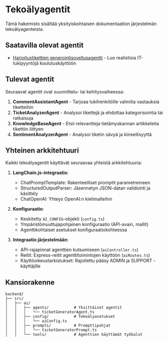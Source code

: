# Tekoälyagentit

Tämä hakemisto sisältää yksityiskohtaisen dokumentaation järjestelmän tekoälyagenteista.

## Saatavilla olevat agentit

- [Harjoitustikettien generointisovellusagentti](./ticketGenerator.md) - Luo realistisia IT-tukipyyntöjä koulutuskäyttöön

## Tulevat agentit

Seuraavat agentit ovat suunnittelu- tai kehitysvaiheessa:

1. **CommentAssistantAgent** - Tarjoaa tukihenkilöille valmiita vastauksia tiketteihin
2. **TicketAnalyzerAgent** - Analysoi tikettejä ja ehdottaa kategorisointia tai ratkaisuja
3. **KnowledgeBaseAgent** - Etsii relevantteja tietämyskannan artikkeleita tikettiin liittyen
4. **SentimentAnalyzerAgent** - Analysoi tiketin sävyä ja kiireellisyyttä

## Yhteinen arkkitehtuuri

Kaikki tekoälyagentit käyttävät seuraavaa yhteistä arkkitehtuuria:

1. **LangChain.js-integraatio**:
   - ChatPromptTemplate: Rakenteelliset promptit parametreineen
   - StructuredOutputParser: Jäsennetyn JSON-datan validointi ja käsittely
   - ChatOpenAI: Yhteys OpenAI:n kielimalleihin

2. **Konfiguraatio**:
   - Keskitetty `AI_CONFIG`-objekti (`config.ts`)
   - Ympäristömuuttujapohjainen konfiguraatio (API-avain, mallit)
   - Agenttikohtaiset asetukset konfiguraatiokohteessa

3. **Integraatio järjestelmään**:
   - API-rajapinnat agenttien kutsumiseen (`aiController.ts`)
   - Reitit: Express-reitit agenttitoimintojen käyttöön (`aiRoutes.ts`)
   - Käyttöoikeustarkistukset: Rajoitettu pääsy ADMIN ja SUPPORT -käyttäjille

## Kansiorakenne

```
backend/
├── src/
│   ├── ai/
│   │   ├── agents/           # Yksittäiset agentit
│   │   │   └── ticketGeneratorAgent.ts
│   │   ├── config/           # Tekoälyasetukset
│   │   │   └── aiConfig.ts
│   │   ├── prompts/          # Prompttipohjat
│   │   │   └── ticketGeneratorPrompt.ts
│   │   └── tools/            # Agenttien käyttämät työkalut
```
